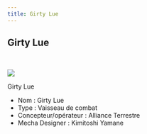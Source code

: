 ```yaml
---
title: Girty Lue
---
```


Girty Lue
---------

 


![](/images/stories/saga/gundamseeddestiny/images/vaisseaux/gardi_ruu.jpg)


Girty Lue  
  
- Nom : Girty Lue   
- Type : Vaisseau de combat   
- Concepteur/opérateur : Alliance Terrestre   
- Mecha Designer : Kimitoshi Yamane

